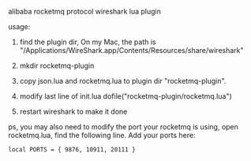 alibaba rocketmq protocol wireshark lua plugin

usage:
1. find the plugin dir,  On my Mac, the path is "/Applications/WireShark.app/Contents/Resources/share/wireshark"

2. mkdir rocketmq-plugin

3. copy json.lua and rocketmq.lua to plugin dir "rocketmq-plugin".

4. modify last line of  init.lua
dofile("rocketmq-plugin/rocketmq.lua")

5. restart wireshark to make it done

ps, you may also need to modify the port your rocketmq is using, open rocketmq.lua, find the following line. Add your ports here:

```
local PORTS = { 9876, 10911, 20111 }
```